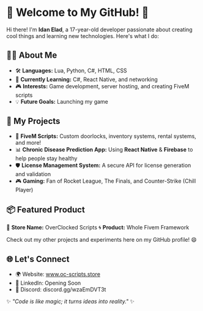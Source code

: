 # 🌟 Welcome to My GitHub! 🚀

Hi there! I'm **Idan Elad**, a 17-year-old developer passionate about creating cool things and learning new technologies. Here's what I do:

## 👩‍💻 About Me
- 🛠️ **Languages:** Lua, Python, C#, HTML, CSS
- 📘 **Currently Learning:** C#, React Native, and networking
- 🎮 **Interests:** Game development, server hosting, and creating FiveM scripts
- 💡 **Future Goals:** Launching my game

## 🌈 My Projects
- 🔑 **FiveM Scripts:** Custom doorlocks, inventory systems, rental systems, and more!
- 📊 **Chronic Disease Prediction App:** Using **React Native** & **Firebase** to help people stay healthy
- 🛡️ **License Management System:** A secure API for license generation and validation
- 🎮 **Gaming:** Fan of Rocket League, The Finals, and Counter-Strike (Chill Player)

## 📦 Featured Product
💼 **Store Name:** OverClocked Scripts
🌀 **Product:** Whole Fivem Framework

Check out my other projects and experiments here on my GitHub profile! 😄

## 🌐 Let's Connect
- 🌍 Website: www.oc-scripts.store
- 💼 LinkedIn: Opening Soon
- 👀 Discord: discord.gg/wzaEmDVT3t

✨ _"Code is like magic; it turns ideas into reality."_ ✨
